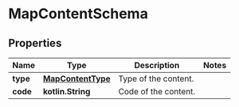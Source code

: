 
# MapContentSchema

## Properties
Name | Type | Description | Notes
------------ | ------------- | ------------- | -------------
**type** | [**MapContentType**](MapContentType.md) | Type of the content. | 
**code** | **kotlin.String** | Code of the content. | 



